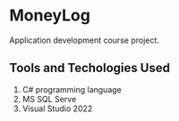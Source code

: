 # MoneyLog

Application development course project.

## Tools and Techologies Used

1. C# programming language
2. MS SQL Serve
3. Visual Studio 2022

